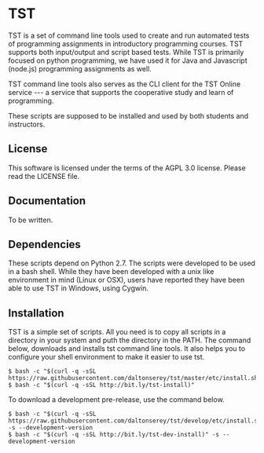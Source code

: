 # TST

TST is a set of command line tools used to create and run
automated tests of programming assignments in introductory
programming courses. TST supports both input/output and script
based tests. While TST is primarily focused on python
programming, we have used it for Java and Javascript (node.js)
programming assignments as well.

TST command line tools also serves as the CLI client for the TST
Online service --- a service that supports the cooperative study
and learn of programming.

These scripts are supposed to be installed and used by both
students and instructors.


## License

This software is licensed under the terms of the AGPL 3.0
license. Please read the LICENSE file.


## Documentation

To be written.


## Dependencies

These scripts depend on Python 2.7. The scripts were developed to
be used in a bash shell. While they have been developed with a
unix like environment in mind (Linux or OSX), users have reported
they have been able to use TST in Windows, using Cygwin.


## Installation

TST is a simple set of scripts. All you need is to copy all
scripts in a directory in your system and puth the directory in
the PATH. The command below, downloads and installs tst command
line tools. It also helps you to configure your shell environment
to make it easier to use tst.

    $ bash -c "$(curl -q -sSL https://raw.githubusercontent.com/daltonserey/tst/master/etc/install.sh)"
    $ bash -c "$(curl -q -sSL http://bit.ly/tst-install)"

To download a development pre-release, use the command below.

    $ bash -c "$(curl -q -sSL https://raw.githubusercontent.com/daltonserey/tst/develop/etc/install.sh)" -s --development-version
    $ bash -c "$(curl -q -sSL http://bit.ly/tst-dev-install)" -s --development-version
